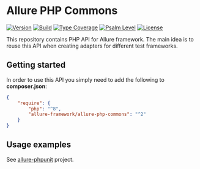 # Allure PHP Commons

[![Version](http://poser.pugx.org/allure-framework/allure-php-commons/version)](https://packagist.org/packages/allure-framework/allure-php-commons)
[![Build](https://github.com/allure-framework/allure-php-commons2/actions/workflows/build.yml/badge.svg)](https://github.com/allure-framework/allure-php-commons/actions/workflows/build.yml)
[![Type Coverage](https://shepherd.dev/github/allure-framework/allure-php-commons2/coverage.svg)](https://shepherd.dev/github/allure-framework/allure-php-commons2)
[![Psalm Level](https://shepherd.dev/github/allure-framework/allure-php-commons2/level.svg)](https://shepherd.dev/github/allure-framework/allure-php-commons2)
[![License](http://poser.pugx.org/allure-framework/allure-php-commons/license)](https://packagist.org/packages/allure-framework/allure-php-commons)

This repository contains PHP API for Allure framework. The main idea is to reuse this API when creating adapters for different test frameworks.

## Getting started
In order to use this API you simply need to add the following to **composer.json**:
```json
{
    "require": {
        "php": "^8",
        "allure-framework/allure-php-commons": "^2"
    }
}
```

## Usage examples
See [allure-phpunit](https://github.com/allure-framework/allure-phpunit) project.
